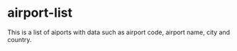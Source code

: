 # airport-list
This is a list of aiports with data such as airport code, airport name, city and country.
